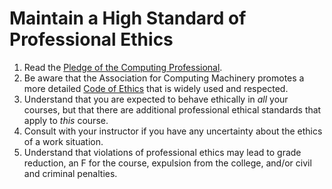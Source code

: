 # Maintain a High Standard of Professional Ethics

1. Read the [Pledge of the Computing Professional](http://pledge-of-the-computing-professional.org/home-page/the-oath).
2. Be aware that the Association for Computing Machinery promotes a more detailed [Code of Ethics](https://www.acm.org/about-acm/acm-code-of-ethics-and-professional-conduct) that is widely used and respected.
3. Understand that you are expected to behave ethically in *all* your courses, but that there are additional professional ethical standards that apply to *this* course.
4. Consult with your instructor if you have any uncertainty about the ethics of a work situation.
5. Understand that violations of professional ethics may lead to grade reduction, an F for the course, expulsion from the college, and/or civil and criminal penalties.

  
